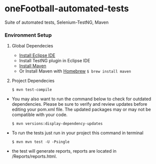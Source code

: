 # oneFootball-automated-tests
Suite of automated tests, Selenium-TestNG, Maven

### Environment Setup

1. Global Dependecies
    * [Install Eclipse IDE](https://www.eclipse.org/downloads/packages/eclipse-ide-java-developers/oxygen1a)
    * Install TestNG plugin in Eclipse IDE
    * [Install Maven](https://maven.apache.org/install.html)
  	* Or Install Maven with [Homebrew](http://brew.sh/)
    `$ brew install maven`
    
2. Project Dependecies

	``` $ mvn test-compile ```
* You may also want to run the command below to check for outdated dependencies. Please be sure to verify and review     updates before editing your pom.xml file. The updated packages may or may not be compatible with your code.
	```
	$ mvn versions:display-dependency-updates
	```
* To run the tests just run in your project this command in terminal
	```
	$ mvn mvn test -U -Psingle
	
	```
	
* the test will generate reports, reports are located in /Reports/reports.html.
